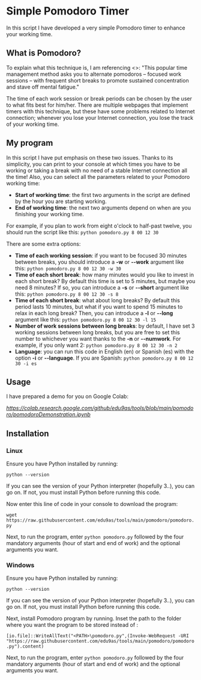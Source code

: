 # Simple Pomodoro Timer

In this script I have developed a very simple Pomodoro timer to enhance your working time.

## What is Pomodoro?
To explain what this technique is, I am referencing <>:
"This popular time management method asks you to alternate pomodoros – focused work sessions – with frequent short breaks to promote sustained concentration and stave off mental fatigue."

The time of each work session or break periods can be chosen by the user to what fits best for him/her. There are multiple webpages that implement timers with this technique, but these have some problems related to Internet connection; whenever you lose your Internet connection, you lose the track of your working time.

## My program
In this script I have put emphasis on these two issues. Thanks to its simplicity, you can print to your console at which times you have to be working or taking a break with no need of a stable Internet connection all the time! Also, you can select all the parameters related to your Pomodoro working time:

- **Start of working time**: the first two arguments in the script are defined by the hour you are starting working.
- **End of working time**: the next two arguments depend on when are you finishing your working time.

For example, if you plan to work from eight o'clock to half-past twelve, you should run the script like this:
```python pomodoro.py 8 00 12 30```

There are some extra options:
- **Time of each working session**: if you want to be focused 30 minutes between breaks, you should introduce a **-w** or **--work** argument like this:
```python pomodoro.py 8 00 12 30 -w 30```
- **Time of each short break**: how many minutes would you like to invest in each short break? By default this time is set to 5 minutes, but maybe you need 8 minutes? If so, you can introduce a **-s** or **--short** argument like this:
```python pomodoro.py 8 00 12 30 -s 8```
- **Time of each short break**: what about long breaks? By default this period lasts 10 minutes, but what if you want to spend 15 minutes to relax in each long break? Then, you can introduce a **-l** or **--long** argument like this:
```python pomodoro.py 8 00 12 30 -l 15```
- **Number of work sessions between long breaks**: by default, I have set 3 working sessions between long breaks, but you are free to set this number to whichever you want thanks to the **-n** or **--numwork**. For example, if you only want 2:
```python pomodoro.py 8 00 12 30 -n 2```
- **Language**: you can run this code in English (en) or Spanish (es) with the option **-i** or **--language**. If you are Spanish:
```python pomodoro.py 8 00 12 30 -i es```

## Usage

I have prepared a demo for you on Google Colab:

*https://colab.research.google.com/github/edu9as/tools/blob/main/pomodoro/pomodoroDemonstration.ipynb*

## Installation
### Linux
Ensure you have Python installed by running:

```python --version```

If you can see the version of your Python interpreter (hopefully 3.*.*), you can go on. If not, you must install Python before running this code.

Now enter this line of code in your console to download the program:

```wget https://raw.githubusercontent.com/edu9as/tools/main/pomodoro/pomodoro.py```

Next, to run the program, enter ```python pomodoro.py``` followed by the four mandatory arguments (hour of start and end of work) and the optional arguments you want.

### Windows
Ensure you have Python installed by running:

```python --version```

If you can see the version of your Python interpreter (hopefully 3.*.*), you can go on. If not, you must install Python before running this code.

Next, install Pomodoro program by running. Inset the path to the folder where you want the program to be stored instead of **<PATH>**:

```[io.file]::WriteAllText("<PATH>\pomodoro.py",(Invoke-WebRequest -URI "https://raw.githubusercontent.com/edu9as/tools/main/pomodoro/pomodoro.py").content)```

Next, to run the program, enter ```python pomodoro.py``` followed by the four mandatory arguments (hour of start and end of work) and the optional arguments you want.
